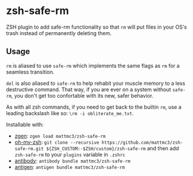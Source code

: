 # zsh-safe-rm
ZSH plugin to add safe-rm functionality so that `rm` will put files in your OS's trash instead of permanently deleting them.

## Usage

`rm` is aliased to use `safe-rm` which implements the same flags as `rm` for a seamless transition.

`del` is also aliased to `safe-rm` to help rehabit your muscle memory to a less destructive command. That way, if you are ever on a system without `safe-rm`, you don't get too confortable with its new, safer behavior.

As with all zsh commands, if you need to get back to the builtin `rm`, use a leading backslash like so: `\rm -i obliterate_me.txt`.

Installable with:
- [zgen](https://github.com/tarjoilija/zgen): `zgen load mattmc3/zsh-safe-rm`
- [oh-my-zsh](https://github.com/robbyrussell/oh-my-zsh): `git clone --recursive https://github.com/mattmc3/zsh-safe-rm.git ${ZSH_CUSTOM:-$ZSH/custom}/zsh-safe-rm` and then add `zsh-safe-rm` to your `plugins` variable in `.zshrc`
- [antibody](https://getantibody.github.io): `antibody bundle mattmc3/zsh-safe-rm`
- [antigen](https://github.com/zsh-users/antigen): `antigen bundle mattmc3/zsh-safe-rm`
